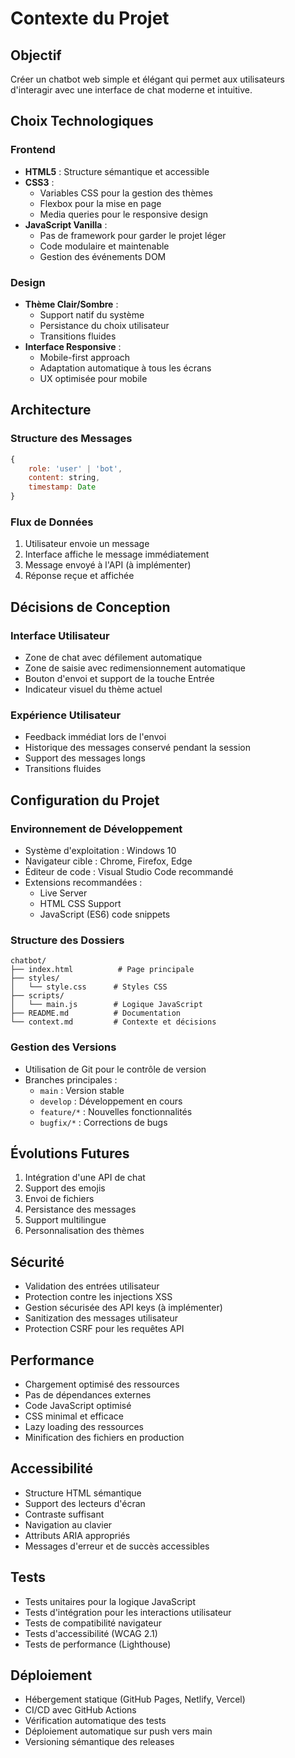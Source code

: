 # Contexte du Projet

## Objectif
Créer un chatbot web simple et élégant qui permet aux utilisateurs d'interagir avec une interface de chat moderne et intuitive.

## Choix Technologiques

### Frontend
- **HTML5** : Structure sémantique et accessible
- **CSS3** : 
  - Variables CSS pour la gestion des thèmes
  - Flexbox pour la mise en page
  - Media queries pour le responsive design
- **JavaScript Vanilla** :
  - Pas de framework pour garder le projet léger
  - Code modulaire et maintenable
  - Gestion des événements DOM

### Design
- **Thème Clair/Sombre** :
  - Support natif du système
  - Persistance du choix utilisateur
  - Transitions fluides
- **Interface Responsive** :
  - Mobile-first approach
  - Adaptation automatique à tous les écrans
  - UX optimisée pour mobile

## Architecture

### Structure des Messages
```javascript
{
    role: 'user' | 'bot',
    content: string,
    timestamp: Date
}
```

### Flux de Données
1. Utilisateur envoie un message
2. Interface affiche le message immédiatement
3. Message envoyé à l'API (à implémenter)
4. Réponse reçue et affichée

## Décisions de Conception

### Interface Utilisateur
- Zone de chat avec défilement automatique
- Zone de saisie avec redimensionnement automatique
- Bouton d'envoi et support de la touche Entrée
- Indicateur visuel du thème actuel

### Expérience Utilisateur
- Feedback immédiat lors de l'envoi
- Historique des messages conservé pendant la session
- Support des messages longs
- Transitions fluides

## Configuration du Projet

### Environnement de Développement
- Système d'exploitation : Windows 10
- Navigateur cible : Chrome, Firefox, Edge
- Éditeur de code : Visual Studio Code recommandé
- Extensions recommandées :
  - Live Server
  - HTML CSS Support
  - JavaScript (ES6) code snippets

### Structure des Dossiers
```
chatbot/
├── index.html          # Page principale
├── styles/
│   └── style.css      # Styles CSS
├── scripts/
│   └── main.js        # Logique JavaScript
├── README.md          # Documentation
└── context.md         # Contexte et décisions
```

### Gestion des Versions
- Utilisation de Git pour le contrôle de version
- Branches principales :
  - `main` : Version stable
  - `develop` : Développement en cours
  - `feature/*` : Nouvelles fonctionnalités
  - `bugfix/*` : Corrections de bugs

## Évolutions Futures
1. Intégration d'une API de chat
2. Support des emojis
3. Envoi de fichiers
4. Persistance des messages
5. Support multilingue
6. Personnalisation des thèmes

## Sécurité
- Validation des entrées utilisateur
- Protection contre les injections XSS
- Gestion sécurisée des API keys (à implémenter)
- Sanitization des messages utilisateur
- Protection CSRF pour les requêtes API

## Performance
- Chargement optimisé des ressources
- Pas de dépendances externes
- Code JavaScript optimisé
- CSS minimal et efficace
- Lazy loading des ressources
- Minification des fichiers en production

## Accessibilité
- Structure HTML sémantique
- Support des lecteurs d'écran
- Contraste suffisant
- Navigation au clavier
- Attributs ARIA appropriés
- Messages d'erreur et de succès accessibles

## Tests
- Tests unitaires pour la logique JavaScript
- Tests d'intégration pour les interactions utilisateur
- Tests de compatibilité navigateur
- Tests d'accessibilité (WCAG 2.1)
- Tests de performance (Lighthouse)

## Déploiement
- Hébergement statique (GitHub Pages, Netlify, Vercel)
- CI/CD avec GitHub Actions
- Vérification automatique des tests
- Déploiement automatique sur push vers main
- Versioning sémantique des releases 